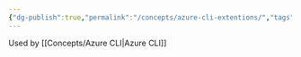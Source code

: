 ```yaml
---
{"dg-publish":true,"permalink":"/concepts/azure-cli-extentions/","tags":["concept/SRE/cloud/azure"]}
---
```


Used by [[Concepts/Azure CLI\|Azure CLI]]